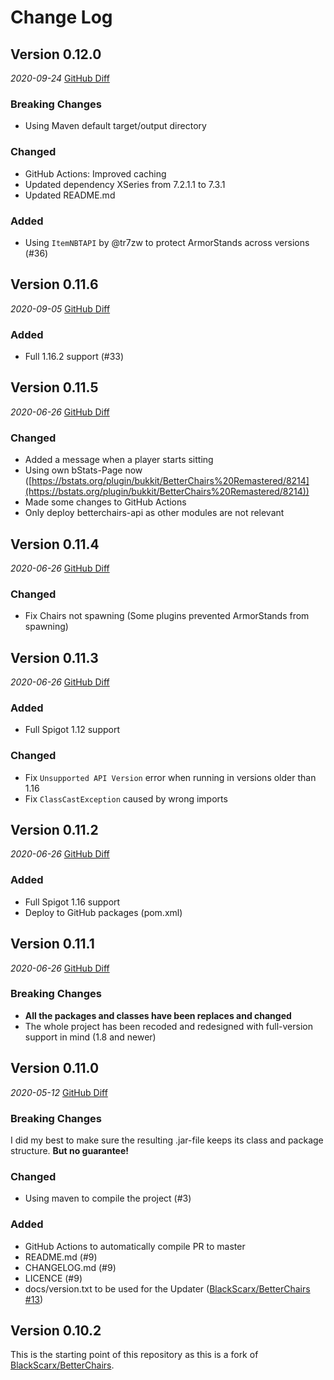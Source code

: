 # Change Log

<!-- Template
## 'Version major.minor.patch' or 'Unreleased'
_yyyy-mm-dd_ [GitHub Diff](https://github.com/SpraxDev/BetterChairs/compare/prev-tag-name...curr-tag-name)

### Breaking Changes
### Changed
### Added
* Line 1
* Line 2
-->

## Version 0.12.0
_2020-09-24_ [GitHub Diff](https://github.com/SpraxDev/BetterChairs/compare/v0.11.6...v0.12.0)

### Breaking Changes
* Using Maven default target/output directory

### Changed
* GitHub Actions: Improved caching
* Updated dependency XSeries from 7.2.1.1 to 7.3.1
* Updated README.md

### Added
* Using `ItemNBTAPI` by @tr7zw to protect ArmorStands across versions (#36)


## Version 0.11.6
_2020-09-05_ [GitHub Diff](https://github.com/SpraxDev/BetterChairs/compare/v0.11.5...v0.11.6)

### Added
* Full 1.16.2 support (#33)


## Version 0.11.5
_2020-06-26_ [GitHub Diff](https://github.com/SpraxDev/BetterChairs/compare/v0.11.4...v0.11.5)

### Changed
* Added a message when a player starts sitting
* Using own bStats-Page now
  ([https://bstats.org/plugin/bukkit/BetterChairs%20Remastered/8214](https://bstats.org/plugin/bukkit/BetterChairs%20Remastered/8214))
* Made some changes to GitHub Actions
* Only deploy betterchairs-api as other modules are not relevant


## Version 0.11.4
_2020-06-26_ [GitHub Diff](https://github.com/SpraxDev/BetterChairs/compare/v0.11.3...v0.11.4)

### Changed
* Fix Chairs not spawning (Some plugins prevented ArmorStands from spawning)


## Version 0.11.3
_2020-06-26_ [GitHub Diff](https://github.com/SpraxDev/BetterChairs/compare/v0.11.2...v0.11.3)

### Added
* Full Spigot 1.12 support

### Changed
* Fix `Unsupported API Version` error when running in versions older than 1.16
* Fix `ClassCastException` caused by wrong imports


## Version 0.11.2
_2020-06-26_ [GitHub Diff](https://github.com/SpraxDev/BetterChairs/compare/v0.11.1...v0.11.2)

### Added
* Full Spigot 1.16 support
* Deploy to GitHub packages (pom.xml)


## Version 0.11.1
_2020-06-26_ [GitHub Diff](https://github.com/SpraxDev/BetterChairs/compare/v0.11.0...v0.11.1)

### Breaking Changes
* **All the packages and classes have been replaces and changed**
* The whole project has been recoded and redesigned with full-version support in mind (1.8 and newer)


## Version 0.11.0
_2020-05-12_ [GitHub Diff](https://github.com/SpraxDev/BetterChairs/compare/v0.10.2...v0.11.0)

### Breaking Changes
I did my best to make sure the resulting .jar-file keeps its class and package structure.
**But no guarantee!**

### Changed
* Using maven to compile the project (#3)

### Added
* GitHub Actions to automatically compile PR to master
* README.md (#9)
* CHANGELOG.md (#9)
* LICENCE (#9)
* docs/version.txt to be used for the Updater ([BlackScarx/BetterChairs #13](https://github.com/BlackScarx/BetterChairs/pull/13))


## Version 0.10.2
This is the starting point of this repository as this is a fork of [BlackScarx/BetterChairs](https://github.com/BlackScarx/BetterChairs).